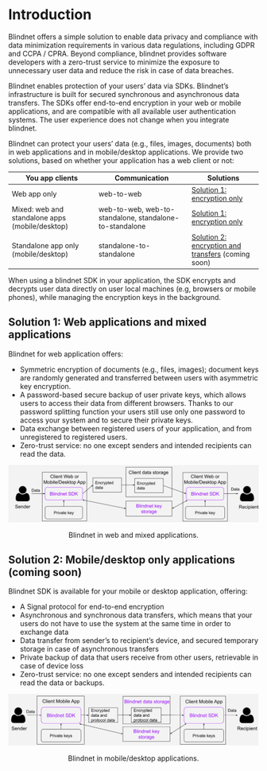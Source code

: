 # Introduction

Blindnet offers a simple solution to enable data privacy and compliance with data minimization requirements in various data regulations, including GDPR and CCPA / CPRA. Beyond compliance, blindnet provides software developers with a zero-trust service to minimize the exposure to unnecessary user data and reduce the risk in case of data breaches.  

Blindnet enables protection of your users’ data via SDKs. Blindnet’s infrastructure is built for secured synchronous and asynchronous data transfers. The SDKs offer end-to-end encryption in your web or mobile applications, and are compatible with all available user authentication systems. The user experience does not change when you integrate blindnet.

Blindnet can protect your users’ data (e.g., files, images, documents) both in web applications and in mobile/desktop applications. We provide two solutions, based on whether your application has a web client or not:

| You app clients      | Communication | Solutions
| ----------- | ----------- | ----------- 
| Web app only | web-to-web | [Solution 1: encryption only](./howitworks.md#blindnet_in_web_applications)
| Mixed: web and standalone apps (mobile/desktop) | web-to-web, web-to-standalone, standalone-to-standalone | [Solution 1: encryption only](./howitworks.md#blindnet_in_web_applications)
| Standalone app only (mobile/desktop) | standalone-to-standalone | [Solution 2: encryption and transfers](./howitworks#blindnet_in_mobiledesktop_only_applications) (coming soon)

When using a blindnet SDK in your application, the SDK encrypts and decrypts user data directly on user local machines (e.g, browsers or mobile phones), while managing the encryption keys in the background.


## **Solution 1**: Web applications and mixed applications

Blindnet for web application offers:

- Symmetric encryption of documents (e.g., files, images); document keys are randomly generated and transferred between users with asymmetric key encryption.
- A password-based secure backup of user private keys, which allows users to access their data from different browsers. Thanks to our password splitting function your users still use only one password to access your system and to secure their private keys.
- Data exchange between registered users of your application, and from unregistered to registered users.
- Zero-trust service: no one except senders and intended recipients can read the data.

![Blindnet in web and mixed applications.](img/web_enc_high.svg)
<p align="center">
    Blindnet in web and mixed applications.
</p>

## **Solution 2**: Mobile/desktop only applications (coming soon)

Blindnet SDK is available for your mobile or desktop application, offering:

- A Signal protocol for end-to-end encryption
- Asynchronous and synchronous data transfers, which means that your users do not have to use the system at the same time in order to exchange data
- Data transfer from sender’s to recipient’s device, and secured temporary storage in case of asynchronous transfers
- Private backup of data that users receive from other users, retrievable in case of device loss
- Zero-trust service: no one except senders and intended recipients can read the data or backups.

![Blindnet in mobile/desktop applications.](img/mob_enc_high.svg)
<p align="center">
    Blindnet in mobile/desktop applications.
</p>

